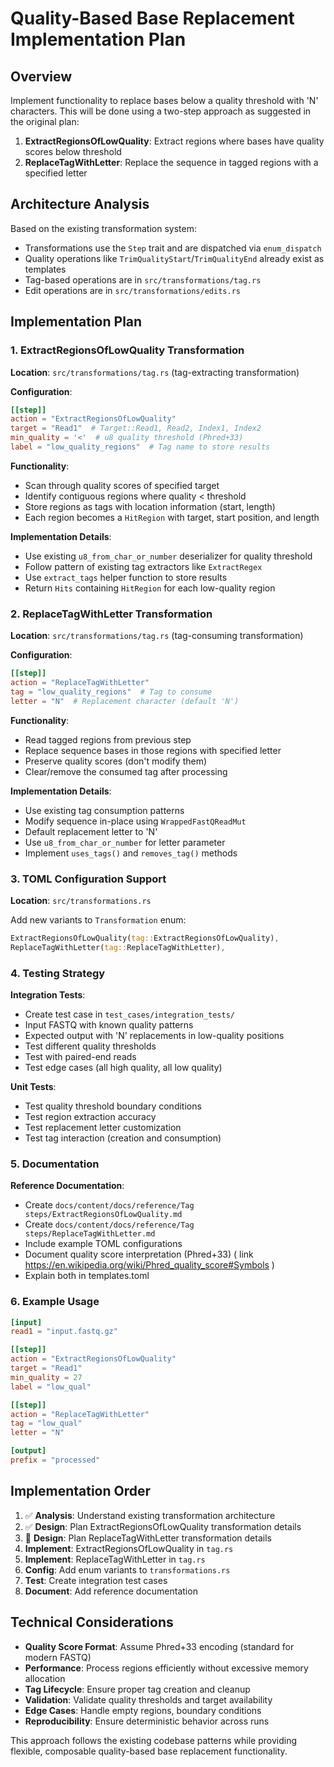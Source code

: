 # Quality-Based Base Replacement Implementation Plan

## Overview
Implement functionality to replace bases below a quality threshold with 'N' characters. This will be done using a two-step approach as suggested in the original plan:

1. **ExtractRegionsOfLowQuality**: Extract regions where bases have quality scores below threshold
2. **ReplaceTagWithLetter**: Replace the sequence in tagged regions with a specified letter

## Architecture Analysis

Based on the existing transformation system:
- Transformations use the `Step` trait and are dispatched via `enum_dispatch`
- Quality operations like `TrimQualityStart`/`TrimQualityEnd` already exist as templates
- Tag-based operations are in `src/transformations/tag.rs`
- Edit operations are in `src/transformations/edits.rs`

## Implementation Plan

### 1. ExtractRegionsOfLowQuality Transformation

**Location**: `src/transformations/tag.rs` (tag-extracting transformation)

**Configuration**:
```toml
[[step]]
action = "ExtractRegionsOfLowQuality"
target = "Read1"  # Target::Read1, Read2, Index1, Index2
min_quality = '<'  # u8 quality threshold (Phred+33)
label = "low_quality_regions"  # Tag name to store results
```

**Functionality**:
- Scan through quality scores of specified target
- Identify contiguous regions where quality < threshold  
- Store regions as tags with location information (start, length)
- Each region becomes a `HitRegion` with target, start position, and length

**Implementation Details**:
- Use existing `u8_from_char_or_number` deserializer for quality threshold
- Follow pattern of existing tag extractors like `ExtractRegex`
- Use `extract_tags` helper function to store results
- Return `Hits` containing `HitRegion` for each low-quality region

### 2. ReplaceTagWithLetter Transformation

**Location**: `src/transformations/tag.rs` (tag-consuming transformation) 

**Configuration**:
```toml
[[step]]
action = "ReplaceTagWithLetter"
tag = "low_quality_regions"  # Tag to consume
letter = "N"  # Replacement character (default 'N')
```

**Functionality**:
- Read tagged regions from previous step
- Replace sequence bases in those regions with specified letter
- Preserve quality scores (don't modify them)
- Clear/remove the consumed tag after processing

**Implementation Details**:
- Use existing tag consumption patterns
- Modify sequence in-place using `WrappedFastQReadMut`
- Default replacement letter to 'N' 
- Use `u8_from_char_or_number` for letter parameter
- Implement `uses_tags()` and `removes_tag()` methods

### 3. TOML Configuration Support

**Location**: `src/transformations.rs` 

Add new variants to `Transformation` enum:
```rust
ExtractRegionsOfLowQuality(tag::ExtractRegionsOfLowQuality),
ReplaceTagWithLetter(tag::ReplaceTagWithLetter),
```

### 4. Testing Strategy

**Integration Tests**:
- Create test case in `test_cases/integration_tests/`
- Input FASTQ with known quality patterns
- Expected output with 'N' replacements in low-quality positions
- Test different quality thresholds
- Test with paired-end reads
- Test edge cases (all high quality, all low quality)

**Unit Tests**:
- Test quality threshold boundary conditions
- Test region extraction accuracy
- Test replacement letter customization
- Test tag interaction (creation and consumption)

### 5. Documentation

**Reference Documentation**:
- Create `docs/content/docs/reference/Tag steps/ExtractRegionsOfLowQuality.md`
- Create `docs/content/docs/reference/Tag steps/ReplaceTagWithLetter.md`
- Include example TOML configurations
- Document quality score interpretation (Phred+33) ( link https://en.wikipedia.org/wiki/Phred_quality_score#Symbols )
- Explain both in templates.toml

### 6. Example Usage

```toml
[input]
read1 = "input.fastq.gz"

[[step]]
action = "ExtractRegionsOfLowQuality" 
target = "Read1"
min_quality = 27
label = "low_qual"

[[step]]
action = "ReplaceTagWithLetter"
tag = "low_qual"
letter = "N"

[output]
prefix = "processed"
```

## Implementation Order

1. ✅ **Analysis**: Understand existing transformation architecture
2. ✅ **Design**: Plan ExtractRegionsOfLowQuality transformation details
3. 🔄 **Design**: Plan ReplaceTagWithLetter transformation details  
4. **Implement**: ExtractRegionsOfLowQuality in `tag.rs`
5. **Implement**: ReplaceTagWithLetter in `tag.rs`
6. **Config**: Add enum variants to `transformations.rs`
7. **Test**: Create integration test cases
8. **Document**: Add reference documentation

## Technical Considerations

- **Quality Score Format**: Assume Phred+33 encoding (standard for modern FASTQ)
- **Performance**: Process regions efficiently without excessive memory allocation
- **Tag Lifecycle**: Ensure proper tag creation and cleanup
- **Validation**: Validate quality thresholds and target availability
- **Edge Cases**: Handle empty regions, boundary conditions
- **Reproducibility**: Ensure deterministic behavior across runs

This approach follows the existing codebase patterns while providing flexible, composable quality-based base replacement functionality.
